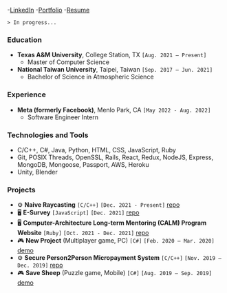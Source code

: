-[LinkedIn](https://www.linkedin.com/in/johnson-hung/) -[Portfolio](https://johnson-hung.github.io/portfolio/) -[Resume](https://drive.google.com/file/d/1onakZ0uhyZRII9sYHPTSW4XrNf6-RXAj/view?usp=sharing)

`> In progress...`
### Education
- **Texas A&M University**, College Station, TX `[Aug. 2021 – Present]`
  - Master of Computer Science
- **National Taiwan University**, Taipei, Taiwan `[Sep. 2017 – Jun. 2021]`
  - Bachelor of Science in Atmospheric Science
### Experience
- **Meta (formerly Facebook)**, Menlo Park, CA `[May 2022 - Aug. 2022]`
  - Software Engineer Intern
### Technologies and Tools
- C/C++, C#, Java, Python, HTML, CSS, JavaScript, Ruby
- Git, POSIX Threads, OpenSSL, Rails, React, Redux, NodeJS, Express, MongoDB, Mongoose, Passport, AWS, Heroku
- Unity, Blender
### Projects
- :gear: **Naive Raycasting** `[C/C++]` `[Dec. 2021 - Present]` [repo](https://github.com/johnson-hung/naive-raycasting)
- :desktop_computer: **E-Survey** `[JavaScript]` `[Dec. 2021]` [repo](https://github.com/johnson-hung/esurvey-server)
- :desktop_computer: **Computer-Architecture Long-term Mentoring (CALM) Program Website** `[Ruby]` `[Oct. 2021 - Dec. 2021]` [repo](https://github.com/johnson-hung/casa)
- :video_game: **New Project** (Multiplayer game, PC) `[C#]` `[Feb. 2020 – Mar. 2020]` [demo](https://youtu.be/CKx3u-9TNCU)
- :gear: **Secure Person2Person Micropayment System** `[C/C++]` `[Nov. 2019 – Dec. 2019]` [repo](https://github.com/johnson-hung/micropayment-system)
- :video_game: **Save Sheep** (Puzzle game, Mobile) `[C#]` `[Aug. 2019 – Sep. 2019]` [demo](https://youtu.be/KgRwGpgLYB4)
